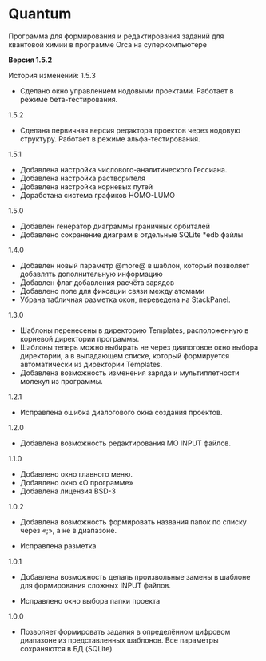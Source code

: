 # Quantum
Программа для формирования и редактирования заданий для квантовой химии в программе Orca на суперкомпьютере

**Версия 1.5.2**

История изменений:
1.5.3
* Сделано окно управлением нодовыми проектами. Работает в режиме бета-тестирования.

1.5.2
* Сделана первичная версия редактора проектов через нодовую структуру. Работает в режиме альфа-тестирования.

1.5.1
* Добавлена настройка числового-аналитического Гессиана.
* Добавлена настройка растворителя
* Добавлена настройка корневых путей
* Доработана система графиков HOMO-LUMO

1.5.0
* Добавлен генератор диаграммы граничных орбиталей
* Добавлено сохранение диаграм в отдельные SQLite \*edb файлы

1.4.0
* Добавлен новый параметр @more@ в шаблон, который позволяет добавлять дополнительную информацию
* Добавлен флаг добавления расчёта зарядов
* Добавлено поле для фиксации связи между атомами
* Убрана табличная разметка окон, переведена на StackPanel.

1.3.0
* Шаблоны перенесены в директорию Templates, расположенную в корневой директории программы.
* Шаблоны теперь можно выбирать не через диалоговое окно выбора директории, а в выпадающем списке, который формируется автоматически из директории Templates.
* Добавлена возможность изменения заряда и мультиплетности молекул из программы.

1.2.1
* Исправлена ошибка диалогового окна создания проектов.

1.2.0
+ Добавлена возможность редактирования MO INPUT файлов.

1.1.0
+ Добавлено окно главного меню.
+ Добавлено окно «О программе»
+ Добавлена лицензия BSD-3

1.0.2
+ Добавлена возможность формировать названия папок по списку через «;», а не в диапазоне.
* Исправлена разметка

1.0.1
+ Добавлена возможность делаль произвольные замены в шаблоне для формирования сложных INPUT файлов.
* Исправлено окно выбора папки проекта

1.0.0
* Позволяет формировать задания в определённом цифровом диапазоне из представленных шаблонов. Все параметры сохраняются в БД (SQLite)
